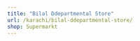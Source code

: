 ```yaml
---
title: "Bilal Ddepartmental Store"
url: /karachi/bilal-ddepartmental-store/
shop: Supermarkt
---
```


